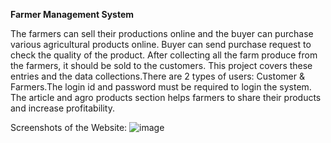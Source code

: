 **Farmer Management System**

 The farmers can sell their productions online and the buyer can purchase various agricultural products
 online. Buyer can send purchase request to check the quality of the product. After collecting all the farm
 produce from the farmers, it should be sold to the customers. This project covers these entries and the
 data collections.There are 2 types of users: Customer & Farmers.The login id and password must be
 required to login the system. The article and agro products section helps farmers to share their products
 and increase profitability.


 Screenshots of the Website:
 ![image](https://github.com/user-attachments/assets/ee0293ae-f185-44c0-af21-c2601a78374d)

